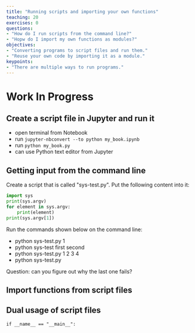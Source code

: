 ```yaml
---
title: "Running scripts and importing your own functions"
teaching: 20
exercises: 0
questions:
- "How do I run scripts from the command line?"
- "Hopw do I import my own functions as modules?"
objectives:
- "Converting programs to script files and run them."
- "Reuse your own code by importing it as a module."
keypoints:
- "There are multiple ways to run programs."
---
```



# Work In Progress

## Create a script file in Jupyter and run it

* open terminal from Notebook
* run `jupyter-nbconvert --to python my_book.ipynb`
* run `python my_book.py`
* can use Python text editor from Jupyter

## Getting input from the command line

Create a script that is called "sys-test.py". Put the following content into it:

```Python
import sys
print(sys.argv)
for element in sys.argv:
    print(element)
print(sys.argv[1])
```
Run the commands shown below on the command line:

  * python sys-test.py 1
  * python sys-test first second
  * python sys-test.py 1 2 3 4
  * python sys-test.py

Question: can you figure out why the last one fails?


## Import functions from script files

## Dual usage of script files

`if __name__ == "__main__":`
